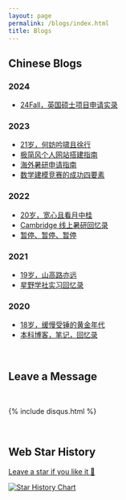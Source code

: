 ```yaml
---
layout: page
permalink: /blogs/index.html
title: Blogs
---
```


## Chinese Blogs

### 2024

- [24Fall，英国硕士项目申请实录](https://caihanlin.com/blogs/24fall/)

### 2023

- [21岁，何妨吟啸且徐行](https://caihanlin.com/blogs/21yrs)<br>
- [极简风个人网站搭建指南](https://caihanlin.com/blogs/web)<br>
- [海外暑研申请指南](https://caihanlin.com/blogs/summer-res)<br>
- [数学建模竞赛的成功四要素](https://caihanlin.com/blogs/team2023)

### 2022

- [20岁，宽心且看月中桂](https://caihanlin.com/blogs/20yrs)<br>
- [Cambridge 线上暑研回忆录](https://caihanlin.com/blogs/cambridge/)<br>
- [暂停、暂停、暂停](https://caihanlin.com/blogs/stop/)

### 2021

- [19岁，山高路亦远](https://caihanlin.com/blogs/19yrs)<br>
- [星野学社实习回忆录](https://caihanlin.com/blogs/star)

### 2020

- [18岁，缓慢受锤的黄金年代](https://caihanlin.com/blogs/18yrs)<br>
- [本科博客，笔记，回忆录](https://mieclance.club/)

<br>

## Leave a Message

<br>

{% include disqus.html %} 

<br>


## Web Star History
[Leave a star if you like it 🥰](https://github.com/YanyingWei1997/YanyingWei1997.github.io/)

[![Star History Chart](https://api.star-history.com/svg?repos=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/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&type=Date)](https://star-history.com/#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/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&Date)

<br>